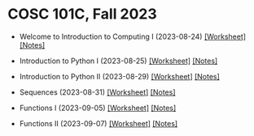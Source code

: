 # COSC 101C, Fall 2023

- Welcome to Introduction to Computing I (2023-08-24) [[Worksheet]](./notes/8_24.pdf) [[Notes]](./answers/8_24_answers.pdf)

- Introduction to Python I (2023-08-25) [[Worksheet]](./notes/8_25.pdf) [[Notes]](./answers/8_25_answers.pdf)

- Introduction to Python II (2023-08-29) [[Worksheet]](./notes/8_29.pdf) [[Notes]](./answers/8_29_answers.pdf)

- Sequences (2023-08-31) [[Worksheet]](./notes/8_31.pdf) [[Notes]](./answers/8_31_answers.pdf)

- Functions I (2023-09-05) [[Worksheet]](./notes/9_5.pdf) [[Notes]](./answers/9_5_answers.pdf)

- Functions II (2023-09-07) [[Worksheet]](./notes/9_7.pdf) [[Notes]](./answers/9_7_answers.pdf)